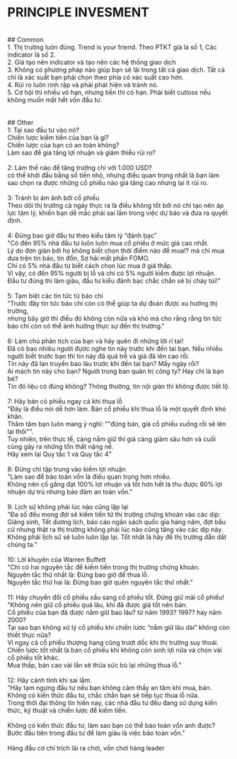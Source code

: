# PRINCIPLE INVESMENT<br/>
<br/>
## Common<br/>
1. Thị trường luôn đúng. Trend is your friend. Theo PTKT giá là số 1, Các indicator là số 2.<br/>
2. Giá tạo nên indicator và tạo nên các hệ thống giao dịch<br/>
3. Không có phương pháp nào giúp bạn sẽ lãi trong tất cả giao dịch. Tất cả chỉ là xác suất bạn phải chọn theo phía có xác suất cao hơn.<br/>
4. Rủi ro luôn rinh rập và phải phát hiện và tránh nó.<br/>
5. Cơ hội thì nhiều vô hạn, nhưng tiền thì có hạn. Phải biết cutloss nếu không muốn mất hết vốn đầu tư.<br/>
<br/>
<br/>
## Other<br/>
1: Tại sao đầu tư vào nó?<br/>
Chiến lược kiếm tiền của bạn là gì?<br/>
Chiến lược của bạn có an toàn không?<br/>
Làm sao để gia tăng lợi nhuận và giảm thiểu rủi ro?<br/>
<br/>
2: Làm thế nào để tăng trưởng chỉ với 1.000 USD?<br/>
có thể khởi đầu bằng số tiền nhỏ, nhưng điều quan trọng nhất là bạn làm sao chọn ra được những cổ phiếu nào giá tăng cao nhưng lại ít rủi ro.<br/>
<br/>
3: Tránh bị ám ảnh bởi cổ phiếu<br/>
Theo dõi thị trường cả ngày thực ra là điều không tốt bởi nó chỉ tạo nên áp lực tâm lý, khiến bạn dễ mắc phải sai lầm trong việc dự báo và đưa ra quyết định.<br/>
<br/>
4: Đừng bao giờ đầu tư theo kiểu tâm lý “đánh bạc”<br/>
"Có đến 95% nhà đầu tư luôn luôn mua cổ phiếu ở mức giá cao nhất. <br/>
Lý do đơn giản bởi họ không biết chọn thời điểm nào để mua!? mà chỉ mua dựa trện tin báo, tin đồn, Sợ hải mất phần FOMO. <br/>
Chỉ có 5% nhà đầu tư biết cách chọn lúc mua ở giá thấp. <br/>
Vì vậy, có đến 95% người bị lỗ và chỉ có 5% người kiếm được lợi nhuận. <br/>
Đầu tư đúng thì làm giàu, đầu tư kiểu đánh bạc chắc chắn sẽ bị cháy túi!"<br/>
<br/>
5: Tạm biệt các tin tức từ báo chí<br/>
"Trước đây tin tức báo chí còn có thể giúp ta dự đoán được xu hướng thị trường, <br/>
nhưng bây giờ thì điều đó không còn nữa và khó mà cho rằng rằng tin tức báo chí còn có thể ảnh hưởng thực sự đến thị trường."<br/>
<br/>
6: Làm chủ phân tích của bạn và hãy quên đi những lời rỉ tai!<br/>
Đã có bao nhiêu người đựơc nghe tin này trước khi đến tai bạn. Nếu nhiều người biết trước bạn thì tin này đã quá trễ và giá đã lên cao rồi.<br/>
Tin này đã lan truyền bao lâu trước khi đến tai bạn? Mấy ngày rồi?<br/>
Ai mách tin này cho bạn? Người trong ban quản trị công ty? Hay chỉ là bạn bè?<br/>
Tin đó liệu có đúng không? Thông thường, tin nội gián thì không được tiết lộ.<br/>
<br/>
7: Hãy bán cỏ phiếu ngay cả khi thua lỗ<br/>
"Đây là điều nói dễ hơn làm. Bán cổ phiếu khi thua lỗ là một quyết định khó khăn. <br/>
Thâm tâm bạn luôn mang ý nghĩ: ""đừng bán, giá cổ phiếu xuống rồi sẽ lên lại thôi"". <br/>
Tuy nhiên, trên thực tế, càng nắm giữ thì giá càng giảm sâu hơn và cuối cùng gây ra những tổn thất nặng nề.<br/>
Hãy xem lại Quy tắc 1 và Quy tắc 4"<br/>
<br/>
8: Đừng chỉ tập trung vào kiếm lợi nhuận<br/>
"Làm sao để bảo toàn vốn là điều quan trọng hơn nhiều. <br/>
Không nên cố gắng đạt 100% lợi nhuận và tốt hơn hết là thu được 60% lợi nhuận dự trù nhưng bảo đảm an toàn vốn."<br/>
<br/>
9: Lịch sử không phải lúc nào cũng lặp lại<br/>
"Đa số đều mong đợi sẽ kiếm tiền từ thị trường chứng khoán vào các dịp: <br/>
Giáng sinh, Tết dương lịch, báo cáo ngân sách quốc gia hàng năm, đợt bầu cử nhưng thật ra thị trường không phải lúc nào cũng tăng vào các dịp này. <br/>
Không phải lịch sử sẽ luôn luôn lặp lại. Tốt nhất là hãy để thị trường dẫn dắt chúng ta."<br/>
<br/>
10: Lời khuyên của Warren Buffett<br/>
"Chỉ có hai nguyên tằc để kiếm tiền trong thị trường chứng khoán.<br/>
Nguyên tắc thứ nhất là: Đừng bao giờ để thua lỗ. <br/>
Nguyên tắc thứ hai là: Đừng bao giờ quên nguyên tắc thứ nhất."<br/>
<br/>
11: Hãy chuyển đổi cổ phiếu xấu sang cổ phiếu tốt. Đừng giữ mãi cổ phiếu!<br/>
"Không nên giữ cổ phiếu quá lâu, khi đã được giá tốt nên bán. <br/>
Cổ phiếu của bạn đã được nắm giữ bao lâu? từ năm 1993? 1997? hay năm 2000? <br/>
Tại sao bạn không xử lý cổ phiếu khi chiến lươc “nắm giữ lâu dài” không còn thiết thực nữa? <br/>
Vì ngay cả cổ phiếu thượng hạng cũng trượt dốc khi thị trường suy thoái.<br/>
Chiến lược tốt nhất là bán cổ phiếu khi không còn sinh lợi nữa và chọn vài cổ phiếu tốt khác. <br/>
Mua thấp, bán cao vài lần sẽ thừa sức bù lại những thua lỗ."<br/>
<br/>
12: Hãy cảnh tỉnh khi sai lầm.<br/>
"Hãy tạm ngưng đầu tư nếu bạn không cảm thấy an tâm khi mua, bán. <br/>
Không có kiến thức đầu tư, chắc chắn bạn sẽ tiếp tục thua lỗ nữa. <br/>
Trong thời đại thông tin hiên nay, các nhà đầu tư đều đang sử dụng kiến thức, kỹ thuật và chiến lược để kiếm tiền.<br/>
<br/>
Không có kiến thức đầu tư, làm sao bạn có thể bảo toàn vốn anh được? <br/>
Bước đầu tiên trong đầu tư để làm giàu là việc bảo toàn vốn."<br/>
<br/>
Hàng đầu cơ chỉ trích lãi ra chơi, vốn chơi hàng leader<br/>
<br/>
